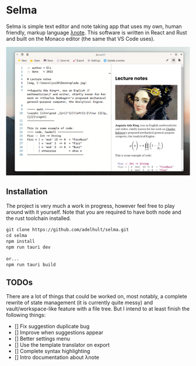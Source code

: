 # Selma
Selma is simple text editor and note taking app that uses my own, human friendly, markup language [λnote](https://www.github.com/adelhult/lambda-note). This software is written in React and Rust and built on the Monaco editor (the same that VS Code uses).

![banner](banner.png)

## Installation
The project is very much a work in progress, however feel free to play around with it yourself.
Note that you are required to have both node and the rust toolchain installed. 
```
git clone https://github.com/adelhult/selma.git
cd selma
npm install
npm run tauri dev

or...
npm run tauri build
```

## TODOs
There are a lot of things that could be worked on, most notably, a complete rewrite of state
management (it is currently quite messy) and vault/workspace-like feature with a file tree.
But I intend to at least finish the following things:
- [] Fix suggestion duplicate bug
- [] Improve when suggestions appear
- [] Better settings menu
- [] Use the template translator on export
- [] Complete syntax highlighting
- [] Intro documentation about λnote
